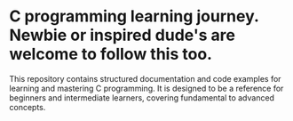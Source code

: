 # C programming learning journey. Newbie or inspired dude's are welcome to follow this too.

This repository contains structured documentation and code examples for learning and mastering C programming. It is designed to be a reference for beginners and intermediate learners, covering fundamental to advanced concepts.  


